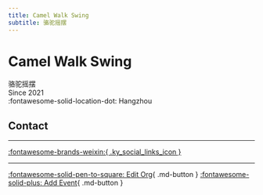 ```yaml
---
title: Camel Walk Swing
subtitle: 骆驼摇摆
---
```


# Camel Walk Swing

骆驼摇摆  
Since 2021  
:fontawesome-solid-location-dot: Hangzhou  


## Contact


---

 [:fontawesome-brands-weixin:{ .ky_social_links_icon }](# "CamelwalkSwing骆驼摇摆")

---

[:fontawesome-solid-pen-to-square: Edit Org](https://github.com/swingdance/orgs/issues/new?assignees=&labels=update+org&projects=&template=03-update_entity.yml&title=Update%20Org%3A%20zh_CN%20%E2%80%A2%20Camel%20Walk%20Swing&region=zh_CN&id=camel-walk-swing&name=Camel%20Walk%20Swing){ .md-button } [:fontawesome-solid-plus: Add Event](https://github.com/swingdance/events/issues/new?assignees=&labels=add+event&projects=&template=02-add_entity.yml&title=Add%20Event%3A%20zh_CN%20%E2%80%A2%20%3CName%3E&region=zh_CN&province=Zhejiang&city=Hangzhou&org_id=camel-walk-swing){ .md-button }
